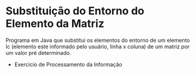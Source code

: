 # Substituição do Entorno do Elemento da Matriz <img src="https://cdn.jsdelivr.net/gh/devicons/devicon/icons/java/java-original-wordmark.svg"  width="20" height="10"/>
 
Programa em Java que substitui os elementos do entorno de um elemento lc (elemento este informado pelo usuário, linha x coluna) de um matriz por um valor pré determinado.
 - Exercício de Processamento da Informação

